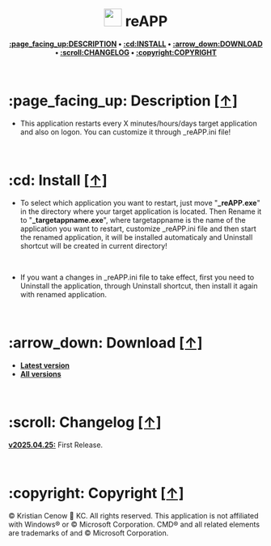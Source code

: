 <h1 align="center"><img src="https://raw.githubusercontent.com/kcenow/reapp/master/icon.ico" width="35px" height="35px"> reAPP</h1>
<p align="center"><b><a href="#page_facing_up-description-">:page_facing_up:DESCRIPTION</a> • <a href="#cd-install-">:cd:INSTALL</a> • <a href="#arrow_down-download-">:arrow_down:DOWNLOAD</a> • <a href="#scroll-changelog-">:scroll:CHANGELOG</a> • <a href="#copyright-copyright-">:copyright:COPYRIGHT</a></b></p>

<br />

<h1>:page_facing_up: Description <a href="#-reapp" title="Go to Navigation">[↑]</a></h1>

* This application restarts every X minutes/hours/days target application and also on logon. You can customize it through _reAPP.ini file!

<br />

<h1>:cd: Install <a href="#-reapp" title="Go to Navigation">[↑]</a></h1>

* To select which application you want to restart, just move "<b>_reAPP.exe</b>" in the directory where your target application is located. Then Rename it to "<b>_targetappname.exe</b>", where targetappname is the name of the application you want to restart, customize _reAPP.ini file and then start the renamed application, it will be installed automaticaly and Uninstall shortcut will be created in current directory!

<br />

* If you want a changes in _reAPP.ini file to take effect, first you need to Uninstall the application, through Uninstall shortcut, then install it again with renamed application.

<br />

<h1>:arrow_down: Download <a href="#-reapp" title="Go to Navigation">[↑]</a></h1>

* <b>[Latest version](https://github.com/kcenow/reapp/releases/tag/v2025.04.25 "Latest version")</b>
* <b>[All versions](https://github.com/kcenow/reapp/releases "All versions")</b>

<br />

<h1>:scroll: Changelog <a href="#-reapp" title="Go to Navigation">[↑]</a></h1>

<b>[v2025.04.25:](https://github.com/kcenow/reapp/releases/tag/v2025.04.25 "Latest version")</b>	First Release.

<br />

<h1>:copyright: Copyright <a href="#-reapp" title="Go to Navigation">[↑]</a></h1>
© Kristian Cenow &#128640; KC. All rights reserved. This application is not affiliated with Windows® or © Microsoft Corporation. CMD® and all related elements are trademarks of and © Microsoft Corporation.
